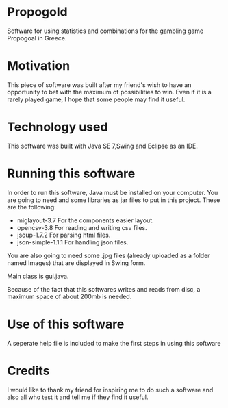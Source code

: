 # Propogold
Software for using statistics and combinations for the gambling game Propogoal in Greece.
# Motivation
This piece of software was built after my friend's wish to have an opportunity to bet with the maximum of possibilities to win.
Even if it is a rarely played game, I hope that some people may find it useful.
# Technology used
This software was built with Java SE 7,Swing and Eclipse as an IDE.
# Running this software
In order to run this software, Java must be installed on your computer. You are going to need and some libraries as jar files to put in this project. These are the following:

- miglayout-3.7  For the components easier layout.
- opencsv-3.8 For reading and writing csv files.
- jsoup-1.7.2 For parsing html files.
- json-simple-1.1.1 For handling json files.

You are also going to need some .jpg files (already uploaded as a folder named Images) that are displayed in Swing form.

Main class is gui.java.

Because of the fact that this softwares writes and reads from disc, a maximum space of about 200mb is needed.

# Use of this software
A seperate help file is included to make the first steps in using this software

# Credits
I would like to thank my friend for inspiring me to do such a software and also all who test it and tell me if they find it useful.
